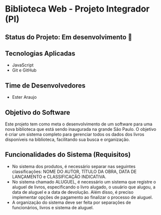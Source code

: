 # Biblioteca Web - Projeto Integrador (PI)

## Status do Projeto: Em desenvolvimento 🚧

## Tecnologias Aplicadas
- JavaScript
- Git e GitHub

## Time de Desenvolvedores
- Ester Araujo

## Objetivo do Software
Este projeto tem como meta o desenvolvimento de um software para uma nova biblioteca que está sendo inaugurada na grande São Paulo. 
O objetivo é criar um sistema completo para gerenciar todos os dados dos livros disponíveis na biblioteca, facilitando sua busca e organização.

## Funcionalidades do Sistema (Requisitos)

- No sistema dos produtos, é necessário separar nas seguintes classificações: NOME DO AUTOR, TÍTULO DA OBRA, DATA DE LANÇAMENTO e CLASSIFICAÇÃO INDICATIVA.
- No sistema chamado ALUGUEL, é necessário um sistema que registre o aluguel de livros, especificando o livro alugado, o usuário que alugou, a data de aluguel e a data de devolução. 
Além disso, é preciso implementar opções de pagamento ao finalizar o processo de aluguel.
- A organização do sistema deve ser feita por separações de funcionários, livros e sistema de aluguel.
